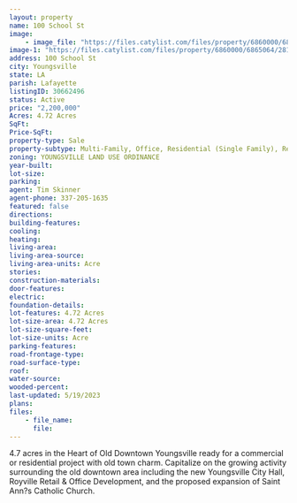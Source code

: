 ```yaml
---
layout: property
name: 100 School St
image:
    - image_file: "https://files.catylist.com/files/property/6860000/6865064/25374217_School_St_Youngsville_DRONE_6a.jpg"
image-1: "https://files.catylist.com/files/property/6860000/6865064/28177549_Screenshot_2023_05_03_at_2.31.42_PM.png"
address: 100 School St
city: Youngsville
state: LA
parish: Lafayette
listingID: 30662496
status: Active
price: "2,200,000"
Acres: 4.72 Acres
SqFt:
Price-SqFt:
property-type: Sale
property-subtype: Multi-Family, Office, Residential (Single Family), Retail
zoning: YOUNGSVILLE LAND USE ORDINANCE
year-built:
lot-size:
parking:
agent: Tim Skinner
agent-phone: 337-205-1635
featured: false
directions:
building-features:
cooling:
heating:
living-area:
living-area-source:
living-area-units: Acre
stories:
construction-materials:
door-features:
electric:
foundation-details:
lot-features: 4.72 Acres
lot-size-area: 4.72 Acres
lot-size-square-feet:
lot-size-units: Acre
parking-features:
road-frontage-type:
road-surface-type:
roof:
water-source:
wooded-percent:
last-updated: 5/19/2023
plans:
files:
    - file_name:
      file:
---
```

4.7 acres in the Heart of Old Downtown Youngsville ready for a commercial or residential project with old town charm. Capitalize on the growing activity surrounding the old downtown area including the new Youngsville City Hall, Royville Retail &amp; Office Development, and the proposed expansion of Saint Ann?s Catholic Church.
